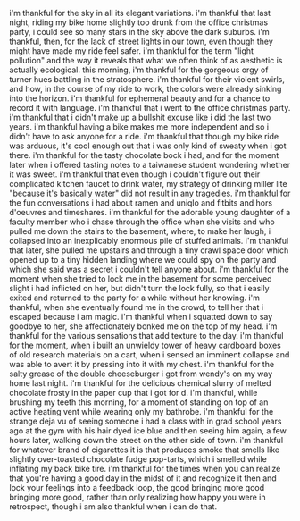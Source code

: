 i'm thankful for the sky in all its elegant variations. i'm thankful that last night, riding my bike home slightly too drunk from the office christmas party, i could see so many stars in the sky above the dark suburbs. i'm thankful, then, for the lack of street lights in our town, even though they might have made my ride feel safer. i'm thankful for the term "light pollution" and the way it reveals that what we often think of as aesthetic is actually ecological. this morning, i'm thankful for the gorgeous orgy of turner hues battling in the stratosphere. i'm thankful for their violent swirls, and how, in the course of my ride to work, the colors were already sinking into the horizon. i'm thankful for ephemeral beauty and for a chance to record it with language. i'm thankful that i went to the office christmas party. i'm thankful that i didn't make up a bullshit excuse like i did the last two years. i'm thankful having a bike makes me more independent and so i didn't have to ask anyone for a ride. i'm thankful that though my bike ride was arduous, it's cool enough out that i was only kind of sweaty when i got there. i'm thankful for the tasty chocolate bock i had, and for the moment later when i offered tasting notes to a taiwanese student wondering whether it was sweet. i'm thankful that even though i couldn't figure out their complicated kitchen faucet to drink water, my strategy of drinking miller lite "because it's basically water" did not result in any tragedies. i'm thankful for the fun conversations i had about ramen and uniqlo and fitbits and hors d'oeuvres and timeshares. i'm thankful for the adorable young daughter of a faculty member who i chase through the office when she visits and who pulled me down the stairs to the basement, where, to make her laugh, i collapsed into an inexplicably enormous pile of stuffed animals. i'm thankful that later, she pulled me upstairs and through a tiny crawl space door which opened up to a tiny hidden landing where we could spy on the party and which she said was a secret i couldn't tell anyone about. i'm thankful for the moment when she tried to lock me in the basement for some perceived slight i had inflicted on her, but didn't turn the lock fully, so that i easily exited and returned to the party for a while without her knowing. i'm thankful, when she eventually found me in the crowd, to tell her that i escaped because i am magic. i'm thankful when i squatted down to say goodbye to her, she affectionately bonked me on the top of my head. i'm thankful for the various sensations that add texture to the day. i'm thankful for the moment, when i built an unwieldy tower of heavy cardboard boxes of old research materials on a cart, when i sensed an imminent collapse and was able to avert it by pressing into it with my chest. i'm thankful for the salty grease of the double cheeseburger i got from wendy's on my way home last night. i'm thankful for the delicious chemical slurry of melted chocolate frosty in the paper cup that i got for d. i'm thankful, while brushing my teeth this morning, for a moment of standing on top of an active heating vent while wearing only my bathrobe. i'm thankful for the strange deja vu of seeing someone i had a class with in grad school years ago at the gym with his hair dyed ice blue and then seeing him again, a few hours later, walking down the street on the other side of town. i'm thankful for whatever brand of cigarettes it is that produces smoke that smells like slightly over-toasted chocolate fudge pop-tarts, which i smelled while inflating my back bike tire. i'm thankful for the times when you can realize that you're having a good day in the midst of it and recognize it then and lock your feelings into a feedback loop, the good bringing more good bringing more good, rather than only realizing how happy you were in retrospect, though i am also thankful when i can do that.
